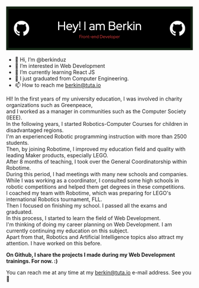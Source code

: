 ![header](https://github.com/berkinduz/berkinduz/blob/main/github-header-image.png)

- 👋  Hi, I’m @berkinduz
- 👀  I’m interested in Web Development
- 🌱  I’m currently learning React JS
- 💞️  I just graduated from Computer Engineering.
- 📫  How to reach me berkin@tuta.io


HI! In the first years of my university education,
I was involved in charity organizations such as Greenpeace, </br> and I worked as a manager in communities such as the Computer Society (IEEE).</br> 
In the following years, I started Robotics-Computer Courses for children in disadvantaged regions. </br> 
I'm an experienced Robotic programming instruction with more than 2500 students.</br> 
Then, by joining Robotime, I improved my education field and quality with leading Maker products, especially LEGO.</br> 
After 8 months of teaching, I took over the General Coordinatorship within Robotime.</br> 
During this period, I had meetings with many new schools and companies. </br> 
While I was working as a coordinator, I consulted some high schools in robotic competitions and helped them get degrees in these competitions. </br> 
I coached my team with Robotime, which was preparing for LEGO's international Robotics tournament, FLL. </br> 
Then I focused on finishing my school. I passed all the exams and graduated.</br>
In this process, I started to learn the field of Web Development.</br>
I'm thinking of doing my career planning on Web Development. I am currently continuing my education on this subject. </br>
Apart from that, Robotics and Artificial Intelligence topics also attract my attention. I have worked on this before. </br>

<b>On Github, I share the projects I made during my Web Development trainings. For now. :)</b><br>

You can reach me at any time at my berkin@tuta.io e-mail address. See you 👋

<!---
berkinduz/berkinduz is a ✨ special ✨ repository because its `README.md` (this file) appears on your GitHub profile.
You can click the Preview link to take a look at your changes.
--->
